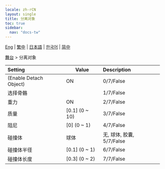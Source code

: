 ```yaml
---
locale: zh-rCN
layout: single
title: 分离对象
toc: true
sidebar:
  nav: "docs-tw"
---
```

[Eng](/dancexr/menu/2025.4/stage/detach_object) | [繁中](/tw/dancexr/menu/2025.4/stage/detach_object) | [日本語](/jp/dancexr/menu/2025.4/stage/detach_object) | [한국어](/kr/dancexr/menu/2025.4/stage/detach_object) | [简中](/zh/dancexr/menu/2025.4/stage/detach_object)

[舞台](../menu#舞台) > 分离对象



| Setting | Value | Description |
| :--- | --- | :--- |
| (Enable Detach Object) | ON | 0/7/False
| 选择骨骼 || 1/7/False
| 重力 | ON | 2/7/False
| 质量 | [0.1] (0 ~ 10) | 3/7/False
| 阻尼 | [0] (0 ~ 1) | 4/7/False
| 碰撞体 | 球体 | 无, 球体, 胶囊, 5/7/False
| 碰撞体半径 | [0.1] (0 ~ 1) | 6/7/False
| 碰撞体长度 | [0.3] (0 ~ 2) | 7/7/False

